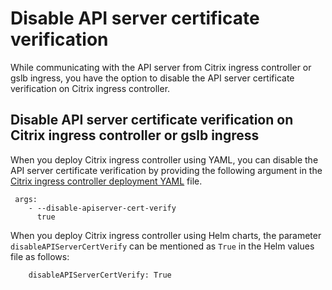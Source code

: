 # Disable API server certificate verification

While communicating with the API server from Citrix ingress controller or gslb ingress, you have the option to disable the API server certificate verification on Citrix ingress controller.

## Disable API server certificate verification on Citrix ingress controller or gslb ingress

When you deploy Citrix ingress controller using YAML, you can disable the API server certificate verification by providing the following argument in the [Citrix ingress controller deployment YAML](https://github.com/citrix/citrix-k8s-ingress-controller/blob/master/deployment/baremetal/citrix-k8s-ingress-controller.yaml) file.

     args:
        - --disable-apiserver-cert-verify
          true

When you deploy Citrix ingress controller using Helm charts, the parameter `disableAPIServerCertVerify` can be mentioned as `True` in the Helm values file as follows:

        disableAPIServerCertVerify: True
